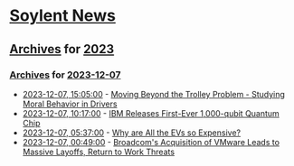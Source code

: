 # [Soylent News](../../../README.md)

## [Archives](../../index.md) for [2023](../index.md)

### [Archives](../../index.md) for [2023-12-07](index.md)

* [2023-12-07, 15:05:00](https://soylentnews.org/article.pl?sid=23/12/06/1631242&from=rss) - [Moving Beyond the Trolley Problem - Studying Moral Behavior in Drivers](https://soylentnews.org/article.pl?sid=23/12/06/1631242&from=rss)
* [2023-12-07, 10:17:00](https://soylentnews.org/article.pl?sid=23/12/06/0152248&from=rss) - [IBM Releases First-Ever 1,000-qubit Quantum Chip](https://soylentnews.org/article.pl?sid=23/12/06/0152248&from=rss)
* [2023-12-07, 05:37:00](https://soylentnews.org/article.pl?sid=23/12/06/0340225&from=rss) - [Why are All the EVs so Expensive?](https://soylentnews.org/article.pl?sid=23/12/06/0340225&from=rss)
* [2023-12-07, 00:49:00](https://soylentnews.org/article.pl?sid=23/12/06/0331246&from=rss) - [Broadcom's Acquisition of VMware Leads to Massive Layoffs, Return to Work Threats](https://soylentnews.org/article.pl?sid=23/12/06/0331246&from=rss)
